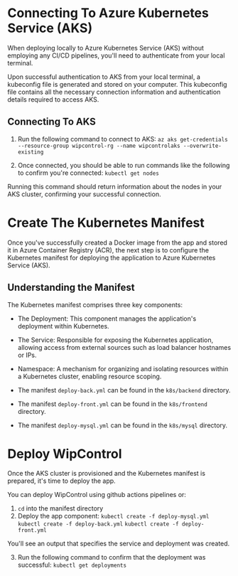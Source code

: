 # Connecting To Azure Kubernetes Service (AKS)

When deploying locally to Azure Kubernetes Service (AKS) without employing any CI/CD pipelines, you'll need to authenticate from your local terminal.

Upon successful authentication to AKS from your local terminal, a kubeconfig file is generated and stored on your computer. This kubeconfig file contains all the necessary connection information and authentication details required to access AKS.

## Connecting To AKS

1. Run the following command to connect to AKS:
`az aks get-credentials --resource-group wipcontrol-rg --name wipcontrolaks --overwrite-existing`

2. Once connected, you should be able to run commands like the following to confirm you're connected:
`kubectl get nodes`

Running this command should return information about the nodes in your AKS cluster, confirming your successful connection.

# Create The Kubernetes Manifest

Once you've successfully created a Docker image from the app and stored it in Azure Container Registry (ACR), the next step is to configure the Kubernetes manifest for deploying the application to Azure Kubernetes Service (AKS).

## Understanding the Manifest

The Kubernetes manifest comprises three key components:

- The Deployment: This component manages the application's deployment within Kubernetes.
- The Service: Responsible for exposing the Kubernetes application, allowing access from external sources such as load balancer hostnames or IPs.
- Namespace: A mechanism for organizing and isolating resources within a Kubernetes cluster, enabling resource scoping.

- The manifest `deploy-back.yml` can be found in the `k8s/backend` directory.
- The manifest `deploy-front.yml` can be found in the `k8s/frontend` directory.
- The manifest `deploy-mysql.yml` can be found in the `k8s/mysql` directory.

# Deploy WipControl

Once the AKS cluster is provisioned and the Kubernetes manifest is prepared, it's time to deploy the app.

You can deploy WipControl using github actions pipelines or:

1. `cd` into the manifest directory
2.  Deploy the app component:
`kubectl create -f deploy-mysql.yml`
`kubectl create -f deploy-back.yml`
`kubectl create -f deploy-front.yml`


You'll see an output that specifies the service and deployment was created.

3. Run the following command to confirm that the deployment was successful:
`kubectl get deployments`

